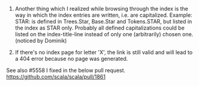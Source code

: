 1. Another thing which I realized while browsing through the index is the way in which the index entries are written, i.e. are capitalized.
Example: STAR: is defined in Trees.Star, Base.Star and Tokens.STAR, but listed in the index as STAR only. Probably all defined capitalizations could be listed on the index-title-line instead of only one (arbitrarily) chosen one. (noticed by Dominik)

2. If there's no index page for letter 'X', the link is still valid and will lead to a 404 error because no page was generated.

See also #5558
I fixed in the below pull request.
https://github.com/scala/scala/pull/1861
